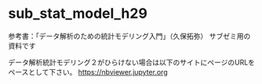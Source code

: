 # sub_stat_model_h29

参考書：「データ解析のための統計モデリング入門」（久保拓弥）
サブゼミ用の資料です

データ解析統計モデリング２がひらけない場合は以下のサイトにページのURLをペースとして下さい。
https://nbviewer.jupyter.org

